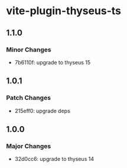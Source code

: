 # vite-plugin-thyseus-ts

## 1.1.0

### Minor Changes

- 7b6110f: upgrade to thyseus 15

## 1.0.1

### Patch Changes

- 215eff0: upgrade deps

## 1.0.0

### Major Changes

- 32d0cc6: upgrade to thyseus 14
